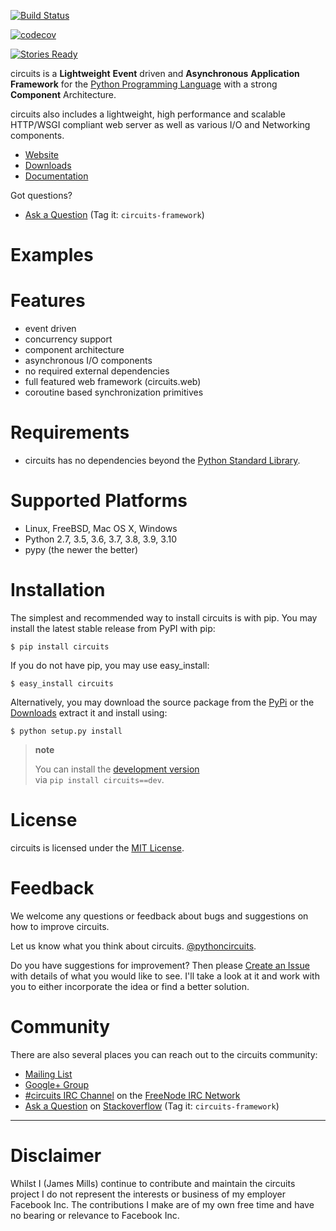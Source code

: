 [![Build Status](https://github.com/circuits/circuits/actions/workflows/python-app.yml/badge.svg)](https://github.com/circuits/circuits/actions/workflows/python-app.yml)

[![codecov](https://codecov.io/gh/circuits/circuits/branch/master/graph/badge.svg)](https://codecov.io/gh/circuits/circuits)

[![Stories Ready](https://badge.waffle.io/circuits/circuits.png?label=ready&title=Ready)](https://waffle.io/circuits/circuits)

circuits is a **Lightweight** **Event** driven and **Asynchronous** **Application Framework** for the [Python Programming Language](http://www.python.org/) with a strong **Component** Architecture.

circuits also includes a lightweight, high performance and scalable HTTP/WSGI compliant web server as well as various I/O and Networking components.

-   [Website](http://circuitsframework.com/)
-   [Downloads](https://github.com/circuits/circuits/releases)
-   [Documentation](http://circuits.readthedocs.org/en/latest/)

Got questions?

-   [Ask a Question](http://stackoverflow.com/questions/ask) (Tag it: `circuits-framework`)

Examples
========

Features
========

-   event driven
-   concurrency support
-   component architecture
-   asynchronous I/O components
-   no required external dependencies
-   full featured web framework (circuits.web)
-   coroutine based synchronization primitives

Requirements
============

-   circuits has no dependencies beyond the [Python Standard Library](http://docs.python.org/library/).

Supported Platforms
===================

-   Linux, FreeBSD, Mac OS X, Windows
-   Python 2.7, 3.5, 3.6, 3.7, 3.8, 3.9, 3.10
-   pypy (the newer the better)

Installation
============

The simplest and recommended way to install circuits is with pip. You may install the latest stable release from PyPI with pip:

    $ pip install circuits

If you do not have pip, you may use easy\_install:

    $ easy_install circuits

Alternatively, you may download the source package from the [PyPi](http://pypi.python.org/pypi/circuits) or the [Downloads](https://github.com/circuits/circuits/releases) extract it and install using:

    $ python setup.py install

> **note**
>
> You can install the [development version](https://github.com/circuits/circuits/archive/master.zip#egg=circuits-dev)  
> via `pip install circuits==dev`.
>
License
=======

circuits is licensed under the [MIT License](http://www.opensource.org/licenses/mit-license.php).

Feedback
========

We welcome any questions or feedback about bugs and suggestions on how to improve circuits.

Let us know what you think about circuits. [@pythoncircuits](http://twitter.com/pythoncircuits).

Do you have suggestions for improvement? Then please [Create an Issue](https://github.com/circuits/circuits/issues/new) with details of what you would like to see. I'll take a look at it and work with you to either incorporate the idea or find a better solution.

Community
=========

There are also several places you can reach out to the circuits community:

-   [Mailing List](http://groups.google.com/group/circuits-users)
-   [Google+ Group](https://plus.google.com/communities/107775112577294599973)
-   [\#circuits IRC Channel](http://webchat.freenode.net/?randomnick=1&channels=circuits&uio=d4) on the [FreeNode IRC Network](http://freenode.net)
-   [Ask a Question](http://stackoverflow.com/questions/ask) on [Stackoverflow](http://stackoverflow.com/) (Tag it: `circuits-framework`)

------------------------------------------------------------------------

Disclaimer
==========

Whilst I (James Mills) continue to contribute and maintain the circuits project I do not represent the interests or business of my employer Facebook Inc. The contributions I make are of my own free time and have no bearing or relevance to Facebook Inc.
